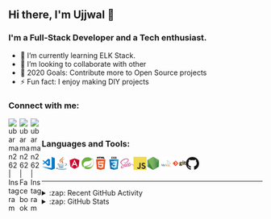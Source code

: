 ## Hi there, I'm Ujjwal 👋

### I'm a Full-Stack Developer and a Tech enthusiast.

- 🌱 I’m currently learning ELK Stack.
- 👯 I’m looking to collaborate with other
- 🥅 2020 Goals: Contribute more to Open Source projects
- ⚡ Fun fact: I enjoy making DIY projects

### Connect with me:

[<img align="left" alt="ubarman262 | Instagram" width="22px" src="https://cdn.jsdelivr.net/npm/simple-icons@v3/icons/instagram.svg" />][instagram]
[<img align="left" alt="ubarman262 | Facebook" width="22px" src="https://cdn.jsdelivr.net/npm/simple-icons@v3/icons/facebook.svg" />][facebook]
[<img align="left" alt="ubarman262 | Instagram" width="22px" src="https://cdn.jsdelivr.net/npm/simple-icons@v3/icons/gmail.svg" />][gmail]
<br />

### Languages and Tools:

[<img align="left" alt="Visual Studio Code" width="26px" src="https://raw.githubusercontent.com/github/explore/80688e429a7d4ef2fca1e82350fe8e3517d3494d/topics/visual-studio-code/visual-studio-code.png" />][vscode]
[<img align="left" alt="Java" width="26px" src="https://raw.githubusercontent.com/github/explore/80688e429a7d4ef2fca1e82350fe8e3517d3494d/topics/java/java.png" />][java]
[<img align="left" alt="Angular" width="26px" src="https://raw.githubusercontent.com/github/explore/80688e429a7d4ef2fca1e82350fe8e3517d3494d/topics/angular/angular.png" />][angular]
[<img align="left" alt="Spring-Boot" width="26px" src="https://raw.githubusercontent.com/github/explore/80688e429a7d4ef2fca1e82350fe8e3517d3494d/topics/spring-boot/spring-boot.png" />][springboot]
[<img align="left" alt="HTML5" width="26px" src="https://raw.githubusercontent.com/github/explore/80688e429a7d4ef2fca1e82350fe8e3517d3494d/topics/html/html.png" />][html5]
[<img align="left" alt="CSS3" width="26px" src="https://raw.githubusercontent.com/github/explore/80688e429a7d4ef2fca1e82350fe8e3517d3494d/topics/css/css.png" />][css3]
[<img align="left" alt="Sass" width="26px" src="https://raw.githubusercontent.com/github/explore/80688e429a7d4ef2fca1e82350fe8e3517d3494d/topics/sass/sass.png" />][sass]
[<img align="left" alt="JavaScript" width="26px" src="https://raw.githubusercontent.com/github/explore/80688e429a7d4ef2fca1e82350fe8e3517d3494d/topics/javascript/javascript.png" />][js]
[<img align="left" alt="Node.js" width="26px" src="https://raw.githubusercontent.com/github/explore/80688e429a7d4ef2fca1e82350fe8e3517d3494d/topics/nodejs/nodejs.png" />][nodejs]
[<img align="left" alt="MySQL" width="26px" src="https://raw.githubusercontent.com/github/explore/80688e429a7d4ef2fca1e82350fe8e3517d3494d/topics/mysql/mysql.png" />][mysql]
[<img align="left" alt="Git" width="26px" src="https://raw.githubusercontent.com/github/explore/80688e429a7d4ef2fca1e82350fe8e3517d3494d/topics/git/git.png" />][git]
[<img align="left" alt="GitHub" width="26px" src="https://raw.githubusercontent.com/github/explore/78df643247d429f6cc873026c0622819ad797942/topics/github/github.png" />][github]

<br />
<br />

---
<details>
  <summary>:zap: Recent GitHub Activity</summary>

</details>

<details>
  <summary>:zap: GitHub Stats</summary>

</details>

[instagram]: https://www.instagram.com/__spacedout____
[facebook]: https://www.facebook.com/ujjwalbarman3624
[vscode]: https://code.visualstudio.com/
[java]: https://www.java.com/en/
[angular]: https://angular.io/
[springboot]: https://spring.io/projects/spring-boot
[html5]: https://www.w3schools.com/html/
[css3]: https://www.w3schools.com/css/
[sass]: https://sass-lang.com/
[js]: https://www.javascript.com/
[nodejs]: https://nodejs.org/en/
[mysql]: https://www.mysql.com/
[git]: https://git-scm.com/
[github]: https://github.com/
[gmail]: https://mail.google.com/mail/?view=cm&fs=1&to=ubarman262@gmail.com
